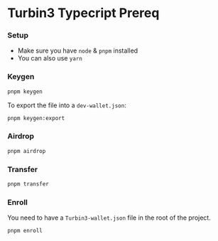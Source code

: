# Turbin3 Typecript Prereq

### Setup

- Make sure you have `node` & `pnpm` installed
- You can also use `yarn`

### Keygen

```bash
pnpm keygen
```

To export the file into a `dev-wallet.json`:

```bash
pnpm keygen:export
```

### Airdrop

```bash
pnpm airdrop
```

### Transfer

```bash
pnpm transfer
```

### Enroll

You need to have a `Turbin3-wallet.json` file in the root of the project.

```bash
pnpm enroll
```
